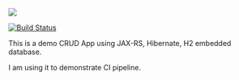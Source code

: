 <a href="https://codeclimate.com/github/mohit-vora/JavaHibernateH2CRUDApp/maintainability"><img src="https://api.codeclimate.com/v1/badges/95e03e72705156878d22/maintainability" /></a>

[![Build Status](https://travis-ci.org/mohit-vora/JavaHibernateH2CRUDApp.svg?branch=master)](https://travis-ci.org/mohit-vora/JavaHibernateH2CRUDApp)

This is a demo CRUD App using JAX-RS, Hibernate, H2 embedded database.

I am using it to demonstrate CI pipeline.